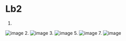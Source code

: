# Lb2
1.
![image](https://user-images.githubusercontent.com/91337870/224515268-d2845d03-5a27-4d48-9c41-9bdb7e148916.png)
2.
![image](https://user-images.githubusercontent.com/91337870/224515308-64cb4a94-f46f-4835-8f8c-ad60db77ba53.png)
3.
![image](https://user-images.githubusercontent.com/91337870/224515331-4d0a018a-7860-424a-9084-d9e0bad54d45.png)
5.
![image](https://user-images.githubusercontent.com/91337870/224515352-037fc9ea-7b21-4187-b483-b38f8f944567.png)
7.
![image](https://user-images.githubusercontent.com/91337870/224515370-861795f0-9d8d-4f11-a71b-796f29ceb595.png)
